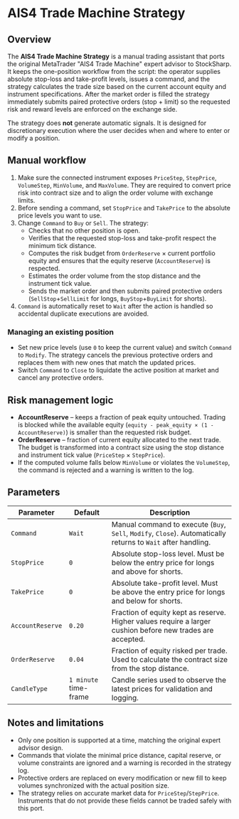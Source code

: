 # AIS4 Trade Machine Strategy

## Overview
The **AIS4 Trade Machine Strategy** is a manual trading assistant that ports the original MetaTrader "AIS4 Trade Machine" expert advisor to StockSharp. It keeps the one-position workflow from the script: the operator supplies absolute stop-loss and take-profit levels, issues a command, and the strategy calculates the trade size based on the current account equity and instrument specifications. After the market order is filled the strategy immediately submits paired protective orders (stop + limit) so the requested risk and reward levels are enforced on the exchange side.

The strategy does **not** generate automatic signals. It is designed for discretionary execution where the user decides when and where to enter or modify a position.

## Manual workflow
1. Make sure the connected instrument exposes `PriceStep`, `StepPrice`, `VolumeStep`, `MinVolume`, and `MaxVolume`. They are required to convert price risk into contract size and to align the order volume with exchange limits.
2. Before sending a command, set `StopPrice` and `TakePrice` to the absolute price levels you want to use.
3. Change `Command` to `Buy` or `Sell`. The strategy:
   - Checks that no other position is open.
   - Verifies that the requested stop-loss and take-profit respect the minimum tick distance.
   - Computes the risk budget from `OrderReserve` × current portfolio equity and ensures that the equity reserve (`AccountReserve`) is respected.
   - Estimates the order volume from the stop distance and the instrument tick value.
   - Sends the market order and then submits paired protective orders (`SellStop`+`SellLimit` for longs, `BuyStop`+`BuyLimit` for shorts).
4. `Command` is automatically reset to `Wait` after the action is handled so accidental duplicate executions are avoided.

### Managing an existing position
- Set new price levels (use `0` to keep the current value) and switch `Command` to `Modify`. The strategy cancels the previous protective orders and replaces them with new ones that match the updated prices.
- Switch `Command` to `Close` to liquidate the active position at market and cancel any protective orders.

## Risk management logic
- **AccountReserve** – keeps a fraction of peak equity untouched. Trading is blocked while the available equity (`equity - peak_equity × (1 - AccountReserve)`) is smaller than the requested risk budget.
- **OrderReserve** – fraction of current equity allocated to the next trade. The budget is transformed into a contract size using the stop distance and instrument tick value (`PriceStep` × `StepPrice`).
- If the computed volume falls below `MinVolume` or violates the `VolumeStep`, the command is rejected and a warning is written to the log.

## Parameters
| Parameter | Default | Description |
|-----------|---------|-------------|
| `Command` | `Wait` | Manual command to execute (`Buy`, `Sell`, `Modify`, `Close`). Automatically returns to `Wait` after handling. |
| `StopPrice` | `0` | Absolute stop-loss level. Must be below the entry price for longs and above for shorts. |
| `TakePrice` | `0` | Absolute take-profit level. Must be above the entry price for longs and below for shorts. |
| `AccountReserve` | `0.20` | Fraction of equity kept as reserve. Higher values require a larger cushion before new trades are accepted. |
| `OrderReserve` | `0.04` | Fraction of equity risked per trade. Used to calculate the contract size from the stop distance. |
| `CandleType` | `1 minute` time-frame | Candle series used to observe the latest prices for validation and logging. |

## Notes and limitations
- Only one position is supported at a time, matching the original expert advisor design.
- Commands that violate the minimal price distance, capital reserve, or volume constraints are ignored and a warning is recorded in the strategy log.
- Protective orders are replaced on every modification or new fill to keep volumes synchronized with the actual position size.
- The strategy relies on accurate market data for `PriceStep`/`StepPrice`. Instruments that do not provide these fields cannot be traded safely with this port.
